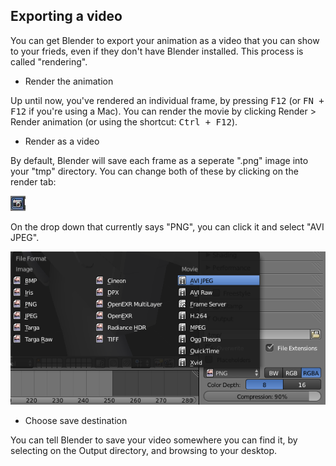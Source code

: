 ## Exporting a video

You can get Blender to export your animation as a video that you can show to your frieds, even if they don't have Blender installed. This process is called "rendering".

+ Render the animation

Up until now, you've rendered an individual frame, by pressing <kbd>F12</kbd> (or <kbd>FN + F12</kbd> if you're using a Mac). You can render the movie by clicking Render > Render animation (or using the shortcut: <kbd>Ctrl + F12</kbd>).

+ Render as a video

By default, Blender will save each frame as a seperate ".png" image into your "tmp" directory. You can change both of these by clicking on the render tab:

![render_button](images/blender-render-button.jpg)

On the drop down that currently says "PNG", you can click it and select "AVI JPEG".

![avi_selection](images/blender-avi-selection.png)

+ Choose save destination

You can tell Blender to save your video somewhere you can find it, by selecting on the Output directory, and browsing to your desktop.